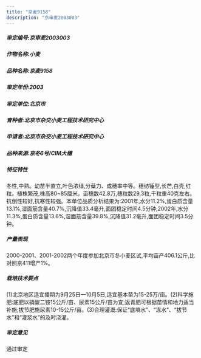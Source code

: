 ```yaml
---
title: "京麦9158"
description: "京审麦2003003"
---
```

##### 审定编号:京审麦2003003

##### 作物名称:小麦

##### 品种名称:京麦9158

##### 审定年份:2003

##### 审定单位:北京市

##### 育种者:北京市杂交小麦工程技术研究中心

##### 申请者:北京市杂交小麦工程技术研究中心

##### 品种来源:京冬6号/CIM大穗

##### 特征特性
冬性,中熟。幼苗半直立,叶色浓绿,分蘖力、成穗率中等。穗纺锤型,长芒,白壳,红粒。植株繁茂,株高80~85厘米。亩穗数42.8万,穗粒数29.3粒,千粒重40克左右。抗倒性较好,抗寒性较强。本单位品质分析结果为:2001年,水分11.2%,蛋白质含量13.1%,湿面筋含量40.7%,沉降值33.4毫升,面团稳定时间4.5分钟;2002年,水分11.3%,蛋白质含量13.6%,湿面筋含量39.8%,沉降值31.2毫升,面团稳定时间3.5分钟。

##### 产量表现
2000-2001、2001-2002两个年度参加北京市冬小麦区试,平均亩产406.1公斤,比对照京411增产1%。

##### 栽培技术要点
(1)北京地区适宜播期为9月25日—10月5日,适宜基本苗为15-25万/亩。(2)科学施肥:底肥以磷酸二铵15公斤/亩、尿素15公斤/亩为宜;返青肥可根据苗情和地力适当补施;拔节肥施尿素10-15公斤/亩。(3)合理灌溉:保证“底墒水”、“冻水”、“拔节水”和“灌浆水”的及时浇灌。

##### 审定意见
通过审定
